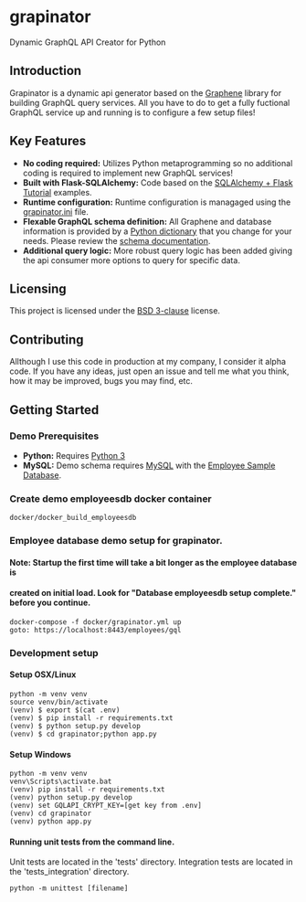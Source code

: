 # grapinator
Dynamic GraphQL API Creator for Python

## Introduction
Grapinator is a dynamic api generator based on the [Graphene](http://graphene-python.org) library for building GraphQL query services.  All you have to do to get a fully fuctional GraphQL service up and running is to configure a few setup files!  

## Key Features
- **No coding required:** Utilizes Python metaprogramming so no additional coding is required to implement new GraphQL services!
- **Built with Flask-SQLAlchemy:** Code based on the [SQLAlchemy + Flask Tutorial](http://docs.graphene-python.org/projects/sqlalchemy/en/latest/tutorial/) examples.
- **Runtime configuration:** Runtime configuration is managaged using the [grapinator.ini](grapinator/resources/grapinator.ini) file. 
- **Flexable GraphQL schema definition:** All Graphene and database information is provided by a [Python dictionary](grapinator/resources/schema.dct) that you change for your needs. Please review the [schema documentation](docs/schema_docs.md).
- **Additional query logic:** More robust query logic has been added giving the api consumer more options to query for specific data.

## Licensing
This project is licensed under the [BSD 3-clause](License.txt) license.

## Contributing
Allthough I use this code in production at my company, I consider it alpha code.  If you have any ideas, just open an issue and tell me what you think, how it may be improved, bugs you may find, etc.

## Getting Started

### Demo Prerequisites
- **Python:** Requires [Python 3](https://www.python.org/downloads/)
- **MySQL:** Demo schema requires [MySQL](https://dev.mysql.com/doc/refman/8.0/en/installing.html) with the [Employee Sample Database](https://dev.mysql.com/doc/employee/en/).

### Create demo employeesdb docker container
```
docker/docker_build_employeesdb
```

### Employee database demo setup for grapinator.
#### Note: Startup the first time will take a bit longer as the employee database is 
#### created on initial load.  Look for "Database employeesdb setup complete." before you continue.
```
docker-compose -f docker/grapinator.yml up
goto: https://localhost:8443/employees/gql
```

### Development setup

#### Setup OSX/Linux
```
python -m venv venv
source venv/bin/activate
(venv) $ export $(cat .env)
(venv) $ pip install -r requirements.txt
(venv) $ python setup.py develop
(venv) $ cd grapinator;python app.py
```

#### Setup Windows
```
python -m venv venv
venv\Scripts\activate.bat
(venv) pip install -r requirements.txt
(venv) python setup.py develop
(venv) set GQLAPI_CRYPT_KEY=[get key from .env]
(venv) cd grapinator
(venv) python app.py
```

#### Running unit tests from the command line.
Unit tests are located in the 'tests' directory.
Integration tests are located in the 'tests_integration' directory.
```
python -m unittest [filename]
```

